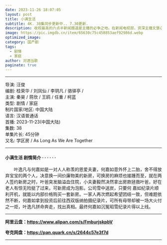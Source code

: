 ```yaml
---
date: 2023-11-26 18:07:05
layout: post
title: 小满生活
subtitle: 4K. 38集同步更新中.. 7.30更新.
description: 收视最高的六点半新闻报道是主播的必争之地。在新闻电视部，资深主播文慧心（佘诗曼饰）和梁景仁（马国明饰）分成两派、平分秋色，前者一番兴风作浪，终攀上管理层之位...
image: https://pic.imgdb.cn/item/65630c75c458853aef92986d.webp
optimized_image: 
category: 国产剧
tags:
  - 剧情
  - 家庭
author: 对酒当歌
paginate: true
---
```


---

导演: 汪俊  
编剧: 桂荣华 / 刘凤仙 / 李玥凡 / 骆驿亭 /  
主演: 秦昊 / 蒋欣 / 王鸥 / 任重 / 柯蓝  
类型: 剧情 / 家庭  
制片国家/地区: 中国大陆  
语言: 汉语普通话  
首播: 2023-11-23(中国大陆)  
集数: 38  
单集片长: 45分钟  
又名: 学区房 / As Long As We Are Together  

---

#### 小满生活 剧情简介 · · · · · ·

　　叶逸凡与何嘉如是一对人人称羡的恩爱夫妻，何嘉如意外怀上二胎，舍不得放弃宝宝的两个人，决意换一间价廉物美的新房，可换房的麻烦也接踵而至，就在两人签约新房之时，叶爸突发脑溢血住院，小夫妻毅然决然拿出房款拯救叶爸，好在老人有惊无险挺了过来，可新房成为泡影。公司雪中送炭，只要何 嘉如纪录片顺利开机，就能以内部价格购买一套新房。一家人再次燃起希望团结一致，但难题依然不断，何嘉如拿到投资后前往西双版纳拍摄纪录片，可所有母带却被一场大火付之一炬，叶逸凡拼命奔走，找出真相。最终何嘉如沉冤昭雪纪录片得以上线。

---

**阿里云盘：<https://www.alipan.com/s/FmburjskpbV>**

**夸克网盘：<https://pan.quark.cn/s/2644c57e3f7d>**

---
